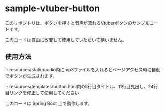 <h1>sample-vtuber-button</h1>

このリポジトリは、ボタンを押すと音声が流れるVtuberボタンのサンプルコードです。

このコードは自由に改変して使用していただいて構いません。

<h2>使用方法</h2>
・resources/static/audio内にmp3ファイルを入れるとページアクセス時に自動でボタンが生成されます。

・resources/templates/button.html内の5行目タイトル、11行目見出し、24行目リンクを修正して使用してください

このコードは Spring Boot 上で動作します。


